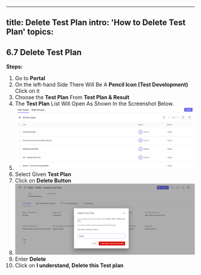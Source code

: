 ---
title: Delete Test Plan
intro: 'How to Delete Test Plan'
topics:
  -
## <a name="_9mw8fn889bx7"></a>6.7 **Delete Test Plan** 

**Steps:** 

1. Go to **Portal** 
2. On the left-hand Side There Will Be A **Pencil Icon (Test Development)** Click on it 
3. Choose the **Test Plan** From **Test Plan & Result** 
4. The **Test Plan** List Will Open As Shown In the Screenshot Below.
5. ![](imgs/test-case-list.png)
6. Select Given **Test Plan** 
7. Click on **Delete Button** 
8. ![](imgs/test-plan-delete.png)
9. Enter **Delete** 
10. Click on **I understand, Delete this Test plan** 

